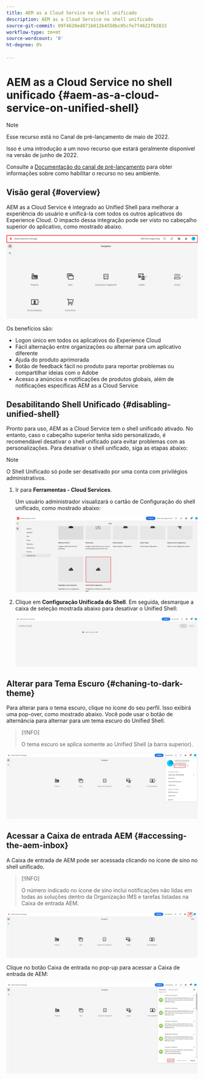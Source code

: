 ```yaml
---
title: AEM as a Cloud Service no shell unificado
description: AEM as a Cloud Service no shell unificado
source-git-commit: 09f4620ed871b012b4550bc05cfe7f4622f02833
workflow-type: tm+mt
source-wordcount: '0'
ht-degree: 0%

---
```



# AEM as a Cloud Service no shell unificado {#aem-as-a-cloud-service-on-unified-shell}

>[!NOTE]
>Esse recurso está no Canal de pré-lançamento de maio de 2022.
>
>Isso é uma introdução a um novo recurso que estará geralmente disponível na versão de junho de 2022.
>
>Consulte a [Documentação do canal de pré-lançamento](/help/release-notes/prerelease.md#enable-prerelease) para obter informações sobre como habilitar o recurso no seu ambiente.

## Visão geral {#overview}

AEM as a Cloud Service é integrado ao Unified Shell para melhorar a experiência do usuário e unificá-la com todos os outros aplicativos do Experience Cloud. O impacto dessa integração pode ser visto no cabeçalho superior do aplicativo, como mostrado abaixo.

![imagem](/help/overview/assets/unifiedshell1.png)

Os benefícios são:

* Logon único em todos os aplicativos do Experience Cloud
* Fácil alternação entre organizações ou alternar para um aplicativo diferente
* Ajuda do produto aprimorada
* Botão de feedback fácil no produto para reportar problemas ou compartilhar ideias com o Adobe
* Acesso a anúncios e notificações de produtos globais, além de notificações específicas AEM as a Cloud Service

## Desabilitando Shell Unificado {#disabling-unified-shell}

Pronto para uso, AEM as a Cloud Service tem o shell unificado ativado. No entanto, caso o cabeçalho superior tenha sido personalizado, é recomendável desativar o shell unificado para evitar problemas com as personalizações. Para desativar o shell unificado, siga as etapas abaixo:

>[!NOTE]
>O Shell Unificado só pode ser desativado por uma conta com privilégios administrativos.

1. Ir para **Ferramentas - Cloud Services**.

   Um usuário administrador visualizará o cartão de Configuração do shell unificado, como mostrado abaixo:

   ![imagem](/help/overview/assets/unifiedshell2.png)

1. Clique em **Configuração Unificada do Shell**. Em seguida, desmarque a caixa de seleção mostrada abaixo para desativar o Unified Shell:

   ![imagem](/help/overview/assets/unifiedshell3.png)

## Alterar para Tema Escuro {#chaning-to-dark-theme}

Para alterar para o tema escuro, clique no ícone do seu perfil. Isso exibirá uma pop-over, como mostrado abaixo. Você pode usar o botão de alternância para alternar para um tema escuro do Unified Shell.

>[!INFO]
>
>O tema escuro se aplica somente ao Unified Shell (a barra superior).

![imagem](/help/overview/assets/unifiedshell4.png)

## Acessar a Caixa de entrada AEM {#accessing-the-aem-inbox}

A Caixa de entrada de AEM pode ser acessada clicando no ícone de sino no shell unificado.

>[!INFO]
>
> O número indicado no ícone de sino inclui notificações não lidas em todas as soluções dentro da Organização IMS e tarefas listadas na Caixa de entrada AEM.

![imagem](/help/overview/assets/unifiedshell5.png)

Clique no botão Caixa de entrada no pop-up para acessar a Caixa de entrada de AEM:

![imagem](/help/overview/assets/unifiedshell6.png)

